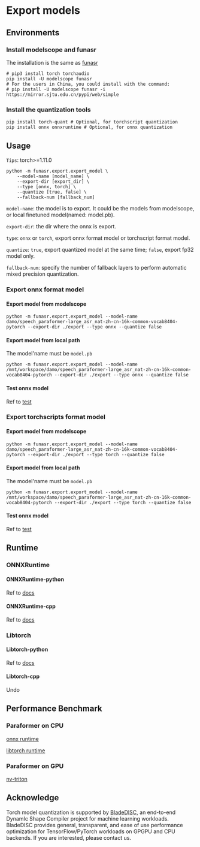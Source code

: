 # Export models

## Environments
### Install modelscope and funasr

The installation is the same as [funasr](https://github.com/alibaba-damo-academy/FunASR/blob/main/README.md#installation)
```shell
# pip3 install torch torchaudio
pip install -U modelscope funasr
# For the users in China, you could install with the command:
# pip install -U modelscope funasr -i https://mirror.sjtu.edu.cn/pypi/web/simple
```
### Install the quantization tools
```shell
pip install torch-quant # Optional, for torchscript quantization
pip install onnx onnxruntime # Optional, for onnx quantization
```

## Usage
   `Tips`: torch>=1.11.0

   ```shell
   python -m funasr.export.export_model \
       --model-name [model_name] \
       --export-dir [export_dir] \
       --type [onnx, torch] \
       --quantize [true, false] \
       --fallback-num [fallback_num]
   ```
   `model-name`: the model is to export. It could be the models from modelscope, or local finetuned model(named: model.pb).

   `export-dir`: the dir where the onnx is export.

   `type`: `onnx` or `torch`, export onnx format model or torchscript format model.

   `quantize`: `true`, export quantized model at the same time; `false`, export fp32 model only.

   `fallback-num`: specify the number of fallback layers to perform automatic mixed precision quantization.


### Export onnx format model
#### Export model from modelscope
```shell
python -m funasr.export.export_model --model-name damo/speech_paraformer-large_asr_nat-zh-cn-16k-common-vocab8404-pytorch --export-dir ./export --type onnx --quantize false
```
#### Export model from local path
The model'name must be `model.pb`
```shell
python -m funasr.export.export_model --model-name /mnt/workspace/damo/speech_paraformer-large_asr_nat-zh-cn-16k-common-vocab8404-pytorch --export-dir ./export --type onnx --quantize false
```
#### Test onnx model
Ref to [test](https://github.com/alibaba-damo-academy/FunASR/tree/main/funasr/export/test)

### Export torchscripts format model
#### Export model from modelscope
```shell
python -m funasr.export.export_model --model-name damo/speech_paraformer-large_asr_nat-zh-cn-16k-common-vocab8404-pytorch --export-dir ./export --type torch --quantize false
```

#### Export model from local path
The model'name must be `model.pb`
```shell
python -m funasr.export.export_model --model-name /mnt/workspace/damo/speech_paraformer-large_asr_nat-zh-cn-16k-common-vocab8404-pytorch --export-dir ./export --type torch --quantize false
```
#### Test onnx model
Ref to [test](https://github.com/alibaba-damo-academy/FunASR/tree/main/funasr/export/test)

## Runtime
### ONNXRuntime
#### ONNXRuntime-python
Ref to [docs](https://alibaba-damo-academy.github.io/FunASR/en/runtime/onnxruntime_python.html)
#### ONNXRuntime-cpp
Ref to [docs](https://alibaba-damo-academy.github.io/FunASR/en/runtime/onnxruntime_cpp.html)
### Libtorch
#### Libtorch-python
Ref to [docs](https://alibaba-damo-academy.github.io/FunASR/en/runtime/libtorch_python.html)
#### Libtorch-cpp
Undo
## Performance Benchmark

### Paraformer on CPU

[onnx runtime](https://github.com/alibaba-damo-academy/FunASR/blob/main/funasr/runtime/python/benchmark_onnx.md)

[libtorch runtime](https://github.com/alibaba-damo-academy/FunASR/blob/main/funasr/runtime/python/benchmark_libtorch.md)

### Paraformer on GPU
[nv-triton](https://github.com/alibaba-damo-academy/FunASR/tree/main/funasr/runtime/triton_gpu)


## Acknowledge
Torch model quantization is supported by [BladeDISC](https://github.com/alibaba/BladeDISC), an end-to-end DynamIc Shape Compiler project for machine learning workloads. BladeDISC provides general, transparent, and ease of use performance optimization for TensorFlow/PyTorch workloads on GPGPU and CPU backends. If you are interested, please contact us.

